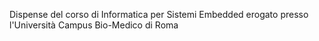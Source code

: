 Dispense del corso di Informatica per Sistemi Embedded erogato presso l'Università Campus Bio-Medico di Roma
